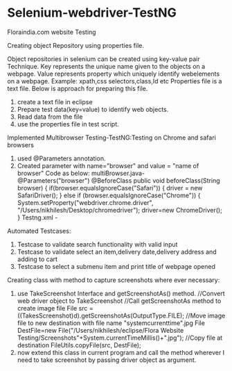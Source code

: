# Selenium-webdriver-TestNG
Floraindia.com website Testing

Creating object Repository using properties file.

Object repositories in selenium can be created using key-value pair Technique.
Key represents the unique name given to the objects on a webpage.
Value represents property which uniquely identify webelements on a webpage. Example: xpath,css selectors,class,Id etc
Properties file is a text file. Below is approach for preparing this file.
1) create a text file in eclipse
2) Prepare test data(key=value) to identify web objects.
3) Read data from the file
4) use the properties file in test script.

Implemented Multibrowser Testing-TestNG:Testing on Chrome and safari browsers
1) used @Parameters annotation.
2) Created parameter with name="browser" and value = "name of browser"
Code as below:
multiBrowser.java-                                  
  @Parameters("browser")
	@BeforeClass
	public void beforeClass(String browser) {
		if(browser.equalsIgnoreCase("Safari")) {
			driver = new SafariDriver();
		} else if (browser.equalsIgnoreCase("Chrome")) {
			  System.setProperty("webdriver.chrome.driver", "/Users/nikhilesh/Desktop/chromedriver");
			driver=new ChromeDriver();
		}
 Testng.xml -
  <parameter name="browser" value = "Safari" />
  
Automated Testcases:
1) Testcase to validate search functionality with valid input
2) Testcase to validate select an item,delivery date,delivery address and adding to cart
3) Testcase to select a submenu item and print title of webpage opened

Creating class with method to capture screenshots where ever necessary:
1) use TakeScreenshot Interface and getScreenshotAs() method.
        //Convert web driver object to TakeScreenshot
    //Call getScreenshotAs method to create image file
 File src = ((TakesScreenshot)d).getScreenshotAs(OutputType.FILE);
            //Move image file to new destination with file name "systemcurrenttime".jpg
File DestFile=new File("/Users/nikhilesh/eclipse/Flora Website Testing/Screenshots"+System.currentTimeMillis()+".jpg");
                //Copy file at destination
FileUtils.copyFile(src, DestFile);
2) now extend this class in current program and call the method wherever I need to take screenshot by passing driver object as argument.


    
